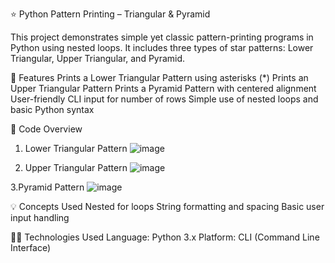 ⭐ Python Pattern Printing – Triangular & Pyramid

This project demonstrates simple yet classic pattern-printing programs in Python using nested loops. It includes three types of star patterns: Lower Triangular, Upper Triangular, and Pyramid.

📌 Features
Prints a Lower Triangular Pattern using asterisks (*)
Prints an Upper Triangular Pattern
Prints a Pyramid Pattern with centered alignment
User-friendly CLI input for number of rows
Simple use of nested loops and basic Python syntax

🧾 Code Overview
1. Lower Triangular Pattern
![image](https://github.com/user-attachments/assets/21156b59-353a-4727-89c6-112df55851e7)

2. Upper Triangular Pattern
![image](https://github.com/user-attachments/assets/7d5bbf1f-f90e-4e40-abc1-aa748a405994)

3.Pyramid Pattern
![image](https://github.com/user-attachments/assets/7402b221-4d34-4181-b755-7ade6c2ea221)

💡 Concepts Used
Nested for loops
String formatting and spacing
Basic user input handling

🧑‍💻 Technologies Used
Language: Python 3.x
Platform: CLI (Command Line Interface)
